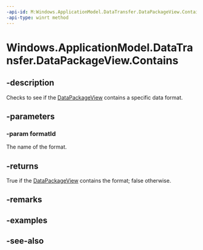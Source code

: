 ----api-id: M:Windows.ApplicationModel.DataTransfer.DataPackageView.Contains(System.String)
-api-type: winrt method
---<!-- Method syntaxpublic bool Contains(System.String formatId)--># Windows.ApplicationModel.DataTransfer.DataPackageView.Contains## -descriptionChecks to see if the [DataPackageView](datapackageview.md) contains a specific data format.## -parameters### -param formatIdThe name of the format.## -returnsTrue if the [DataPackageView](datapackageview.md) contains the format; false otherwise.## -remarks## -examples## -see-also